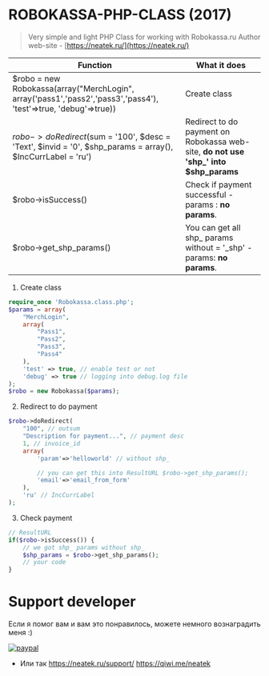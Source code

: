 # ROBOKASSA-PHP-CLASS (2017)

> Very simple and light PHP Class for working with Robokassa.ru 
> Author web-site - [https://neatek.ru/](https://neatek.ru/)

Function | What it does
------------ | -------------
$robo = new Robokassa(array("MerchLogin", array('pass1','pass2','pass3','pass4'), 'test'=>true, 'debug'=>true)) | Create class
$robo->doRedirect($sum = '100', $desc = 'Text', $invid = '0', $shp_params = array(), $IncCurrLabel = 'ru') | Redirect to do payment on Robokassa web-site,    **do not use 'shp_' into $shp_params**
$robo->isSuccess() | Check if payment successful - params : __no params__.
$robo->get_shp_params() | You can get all shp_ params without = '_shp' - params: __no params__.

1) Create class
```php
require_once 'Robokassa.class.php';
$params = array(
	"MerchLogin",
	array(
		"Pass1", 
		"Pass2", 
		"Pass3", 
		"Pass4"
	), 
	'test' => true, // enable test or not
	'debug' => true // logging into debug.log file
);
$robo = new Robokassa($params);
```
2) Redirect to do payment
```php
$robo->doRedirect(
	"100", // outsum
	"Description for payment...", // payment desc
	1, // invoice_id
	array(
		'param'=>'helloworld' // without shp_

		// you can get this into ResultURL $robo->get_shp_params();
		'email'=>'email_from_form' 
	), 
	'ru' // IncCurrLabel
);
```
3) Check payment
```php
// ResultURL
if($robo->isSuccess()) {
	// we got shp_ params without shp_
	$shp_params = $robo->get_shp_params();
	// your code
}
```

# Support developer
Если я помог вам и вам это понравилось, можете немного вознаградить меня :)

[![paypal](https://www.paypalobjects.com/en_US/i/btn/btn_donateCC_LG.gif)](https://www.paypal.me/neatek/3)

* Или так https://neatek.ru/support/ https://qiwi.me/neatek